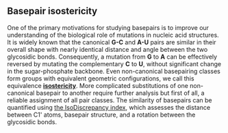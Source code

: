 ## Basepair isostericity

One of the primary motivations for studying basepairs is to improve our understanding of the biological role of mutations in nucleic acid structures.
It is widely known that the canonical **G-C** and **A-U** pairs are similar in their overall shape with nearly identical distance and angle between the two glycosidic bonds.
Consequently, a mutation from **G** to **A** can be effectively reversed by mutating the complementary **C** to **U**, without significant change in the sugar-phosphate backbone.
Even non-canonical basepairing classes form groups with equivalent geometric configurations, we call this equivalence [**isostericity**](https://doi.org/10.1016/j.febslet.2014.06.031).
More complicated substitutions of one non-canonical basepair to another require further analysis but first of all, a reliable assignment of all pair classes.
The similarity of basepairs can be quantified using [the IsoDiscrepancy index](https://doi.org/10.1093/nar/gkp011), which assesses the distance
between C1' atoms, basepair structure, and a rotation between the glycosidic bonds.
<!-- The publication {{{REFERENCE}}} also includes similarity tables for the entire cWW family, which can be found in Tables 3 and 5 {{{WHAT TABLES, WHERE???}}}.  -->

<!-- Tools like [Infernal](https://doi.org/10.1093/bioinformatics/btp157) can utilize structural information (albeit in the form of an MSA) -->


<!-- maybe?: CM/Infernal alignment/search něco? {{{NE STACI}}} -->
